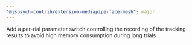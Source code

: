 ```yaml
---
"@jspsych-contrib/extension-mediapipe-face-mesh": major
---
```


Add a per-rial parameter switch controlling the recording of the tracking results to avoid high memory consumption during long trials

